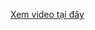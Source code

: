 [Xem video tại đây](https://drive.google.com/file/d/1ru1QDfpQdZoqei0ahonyrD14LCeOtPIq/view?usp=drive_link)


